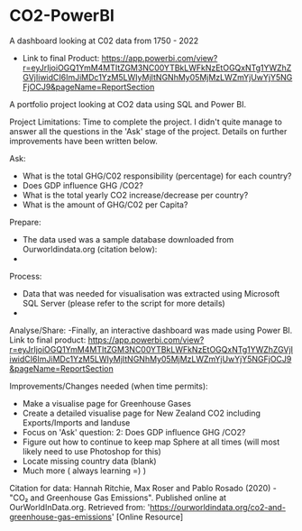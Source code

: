 # CO2-PowerBI
A dashboard looking at C02 data from 1750 - 2022
- Link to final Product: https://app.powerbi.com/view?r=eyJrIjoiOGQ1YmM4MTItZGM3NC00YTBkLWFkNzEtOGQxNTg1YWZhZGVjIiwidCI6ImJiMDc1YzM5LWIyMjItNGNhMy05MjMzLWZmYjUwYjY5NGFjOCJ9&pageName=ReportSection

A portfolio project looking at CO2 data using SQL and Power BI.

Project Limitations: Time to complete the project. I didn't quite manage to answer all the questions in the 'Ask' stage of the project. Details on further improvements have been written below.


Ask:
 - What is the total GHG/C02 responsibility (percentage) for each country?
 - Does GDP influence GHG /CO2?
 - What is the total yearly CO2 increase/decrease per country?
 - What is the amount of GHG/C02 per Capita?

Prepare:
- The data used was a sample database downloaded from Ourworldindata.org (citation below):
- 

Process:
- Data that was needed for visualisation was extracted using Microsoft SQL Server (please refer to the script for more details)
- 


Analyse/Share:
-Finally, an interactive dashboard was made using Power BI.
Link to final product: https://app.powerbi.com/view?r=eyJrIjoiOGQ1YmM4MTItZGM3NC00YTBkLWFkNzEtOGQxNTg1YWZhZGVjIiwidCI6ImJiMDc1YzM5LWIyMjItNGNhMy05MjMzLWZmYjUwYjY5NGFjOCJ9&pageName=ReportSection 

Improvements/Changes needed (when time permits):
 - Make a visualise page for Greenhouse Gases
 - Create a detailed visualise page for New Zealand CO2 including Exports/Imports and landuse
 - Focus on 'Ask' question: 2: Does GDP influence GHG /CO2?
 - Figure out how to continue to keep map Sphere at all times (will most likely need to use Photoshop for this)
 - Locate missing country data (blank)
 - Much more ( always learning =) )





Citation for data:
Hannah Ritchie, Max Roser and Pablo Rosado (2020) - "CO₂ and Greenhouse Gas Emissions". Published online at OurWorldInData.org. Retrieved from: 'https://ourworldindata.org/co2-and-greenhouse-gas-emissions' [Online Resource]

